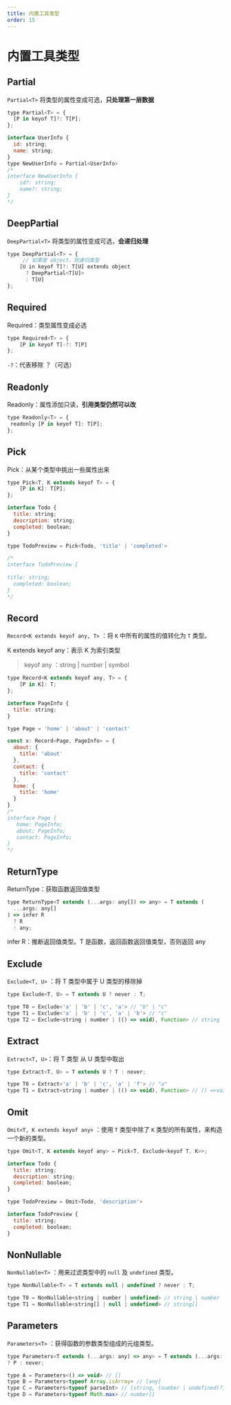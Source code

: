 ```yaml
---
title: 内置工具类型
order: 15
---
```


# 内置工具类型

## Partial

`Partial<T>` 将类型的属性变成可选，**只处理第一层数据**

```js
type Partial<T> = {
  [P in keyof T]?: T[P];
};
```

```js
interface UserInfo {
  id: string;
  name: string;
}
type NewUserInfo = Partial<UserInfo>
/*
interface NewUserInfo {
    id?: string;
    name?: string;
}
*/
```

## DeepPartial

`DeepPartial<T>` 将类型的属性变成可选，**会递归处理**

```js
type DeepPartial<T> = {
     // 如果是 object，则递归类型
    [U in keyof T]?: T[U] extends object
      ? DeepPartial<T[U]>
      : T[U]
};
```

## Required

Required：类型属性变成必选

```js
type Required<T> = {
    [P in keyof T]-?: T[P]
};
```

`-?`：代表移除 ？（可选）

## Readonly

Readonly：属性添加只读，**引用类型仍然可以改**

```js
type Readonly<T> = {
 readonly [P in keyof T]: T[P];
};
```

## Pick

Pick：从某个类型中挑出一些属性出来

```js
type Pick<T, K extends keyof T> = {
    [P in K]: T[P];
};
```

```js
interface Todo {
  title: string;
  description: string;
  completed: boolean;
}

type TodoPreview = Pick<Todo, 'title' | 'completed'>

/*
interface TodoPreview {
  
title: string;
  completed: boolean;
}
*/
```

## Record

`Record<K extends keyof any, T>` ：将 `K` 中所有的属性的值转化为 `T` 类型。

K extends keyof any：表示 K 为索引类型

> keyof any ：string | number | symbol

```js
type Record<K extends keyof any, T> = {
    [P in K]: T;
};
```

```js
interface PageInfo {
  title: string;
}

type Page = 'home' | 'about' | 'contact'

const x: Record<Page, PageInfo> = {
  about: {
    title: 'about'
  },
  contact: {
    title: 'contact'
  },
  home: {
    title: 'home'
  }
}
/*
interface Page {
   home: PageInfo;
   about: PageInfo;
   contact: PageInfo;
}
*/
```

## ReturnType

ReturnType：获取函数返回值类型

```js
type ReturnType<T extends (...args: any[]) => any> = T extends (
  ...args: any[]
) => infer R
  ? R
  : any;
```

infer R：推断返回值类型。T 是函数，返回函数返回值类型，否则返回 any

## Exclude

`Exclude<T, U>` ：将 T 类型中属于 U 类型的移除掉

```js
type Exclude<T, U> = T extends U ? never : T;
```

```js
type T0 = Exclude<'a' | 'b' | 'c', 'a'> // "b" | "c"
type T1 = Exclude<'a' | 'b' | 'c', 'a' | 'b'> // "c"
type T2 = Exclude<string | number | (() => void), Function> // string | number
```

## Extract

`Extract<T, U>`：将 T 类型 从 U 类型中取出

```js
type Extract<T, U> = T extends U ? T : never;
```

```js
type T0 = Extract<'a' | 'b' | 'c', 'a' | 'f'> // "a"
type T1 = Extract<string | number | (() => void), Function> // () =>void
```

## Omit

`Omit<T, K extends keyof any>` ：使用 `T` 类型中除了 `K` 类型的所有属性，来构造一个新的类型。

```js
type Omit<T, K extends keyof any> = Pick<T, Exclude<keyof T, K>>;
```

```js
interface Todo {
  title: string;
  description: string;
  completed: boolean;
}

type TodoPreview = Omit<Todo, 'description'>

interface TodoPreview {
  title: string;
  completed: boolean;
}
```

## NonNullable

`NonNullable<T>` ：用来过滤类型中的 `null` 及 `undefined` 类型。

```js
type NonNullable<T> = T extends null | undefined ? never : T;
```

```js
type T0 = NonNullable<string | number | undefined> // string | number
type T1 = NonNullable<string[] | null | undefined> // string[]
```

## Parameters

`Parameters<T>` ：获得函数的参数类型组成的元组类型。

```js
type Parameters<T extends (...args: any) => any> = T extends (...args: infer P) => any
? P : never;
```

```js
type A = Parameters<() => void> // []
type B = Parameters<typeof Array.isArray> // [any]
type C = Parameters<typeof parseInt> // [string, (number | undefined)?]
type D = Parameters<typeof Math.max> // number[]
```

##
